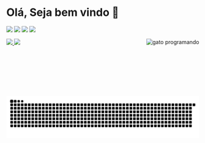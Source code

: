 # Olá, Seja bem vindo 🖖 

[<img src="https://img.shields.io/badge/linkedin-%230077B5.svg?&style=for-the-badge&logo=linkedin&logoColor=white" />](https://www.linkedin.com/in/rafaelalvesdemedeirosteixeira/) [<img src="https://img.shields.io/badge/twitter-%231DA1F2.svg?&style=for-the-badge&logo=twitter&logoColor=white" />](https://twitter.com/Teixeira_83) [<img src = "https://img.shields.io/badge/instagram-%23E4405F.svg?&style=for-the-badge&logo=instagram&logoColor=white">](https://www.instagram.com/rafaelteixeira91/) [<img src = "https://img.shields.io/badge/facebook-%231877F2.svg?&style=for-the-badge&logo=facebook&logoColor=white">](https://www.facebook.com/rafaeldeteixeira)

<div>
  <a href="https://github.com/teixeira83">
  <img height="220em" src="https://github-readme-stats.vercel.app/api?username=teixeira83&show_icons=true&theme=gruvbox&include_all_commits=true&count_private=true"/>
    
   
  <img height="220em" src="https://github-readme-stats.vercel.app/api/top-langs/?username=teixeira83&layout=compact&langs_count=7&theme=gruvbox"/>
    <img height="150em" align="right" alt="gato programando" src="https://raw.githubusercontent.com/andrejarrell/catgifs/master/images/type.gif">
</div>
  
  ![Snake animation](https://github.com/teixeira83/teixeira83/blob/output/github-contribution-grid-snake.svg)
